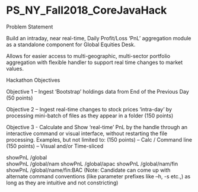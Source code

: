 # PS_NY_Fall2018_CoreJavaHack


Problem Statement

Build an intraday, near real-time, Daily Profit/Loss ‘PnL’ aggregation module as a standalone component for Global Equities Desk.

Allows for easier access to multi-geographic, multi-sector portfolio aggregation with flexible handler to support real time changes to market values.

Hackathon Objectives

Objective 1 – Ingest ‘Bootstrap’ holdings data from End of the Previous Day			(50 points)

Objective 2 – Ingest real-time changes to stock prices ‘intra-day’ by processing mini-batch of files as they appear in a folder																	(150 points)

Objective 3 - Calculate and Show ‘real-time’ PnL by the handle through an interactive command or visual interface, without restarting the file processing. Examples, but not limited to:
															(150 points) – Calc / Command line
															(150 points) – Visual and/or Time-sliced
                              
                              
showPnL /global															
showPnL /global/nam
showPnL /global/apac
showPnL /global/nam/fin
showPnL /global/name/fin:BAC
(Note: Candidate can come up with alternate command conventions (like parameter prefixes like –h, -s etc.,) as long as they are intuitive and not constricting)
